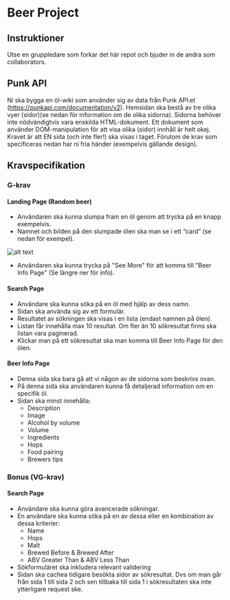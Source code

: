 # Beer Project

## Instruktioner

Utse en gruppledare som forkar det här repot och bjuder in de andra som collaborators.

## Punk API

Ni ska bygga en öl-wiki som använder sig av data från Punk API:et (https://punkapi.com/documentation/v2). Hemsidan ska bestå av tre olika vyer (sidor)(se nedan för information om de olika sidorna). Sidorna behöver inte nödvändigtvis vara enskilda HTML-dokument. Ett dokument som använder DOM-manipulation för att visa olika (sidor) innhåll är helt okej. Kravet är att EN sida (och inte fler!) ska visas i taget. Förutom de krav som specificeras nedan har ni fria händer (exempelvis gällande design).

## Kravspecifikation

### G-krav

#### Landing Page (Random beer)

- Användaren ska kunna slumpa fram en öl genom att trycka på en knapp exempelvis.
- Namnet och bilden på den slumpade ölen ska man se i ett “card” (se nedan för exempel).

![alt text](BeerCard.jpg)

- Användaren ska kunna trycka på "See More" för att komma till "Beer Info Page" (Se längre ner för info).

#### Search Page

- Användare ska kunna söka på en öl med hjälp av dess namn.
- Sidan ska använda sig av ett formulär.
- Resultatet av sökningen ska visas i en lista (endast namnen på ölen).
- Listan får innehålla max 10 resultat. Om fler än 10 sökresultat finns ska listan vara paginerad.
- Klickar man på ett sökresultat ska man komma till Beer Info Page för den ölen.

#### Beer Info Page

- Denna sida ska bara gå att vi någon av de sidorna som beskrivs ovan.
- På denna sida ska användaren kunna få detaljerad information om en specifik öl.
- Sidan ska minst innehålla:
  - Description
  - Image
  - Alcohol by volume
  - Volume
  - Ingredients
  - Hops
  - Food pairing
  - Brewers tips

### Bonus (VG-krav)

#### Search Page

- Användare ska kunna göra avancerade sökningar.
- En användare ska kunna söka på en av dessa eller en kombination av dessa kriterier:
  - Name
  - Hops
  - Malt
  - Brewed Before & Brewed After
  - ABV Greater Than & ABV Less Than
- Sökformuläret ska inkludera relevant validering
- Sidan ska cachea tidigare besökta sidor av sökresultat. Dvs om man går från sida 1 till sida 2 och sen tillbaka till sida 1 i sökresultaten ska inte ytterligare request ske.
